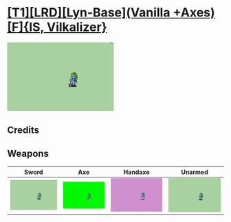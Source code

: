 # [\[T1\]\[LRD\]\[Lyn-Base\]\(Vanilla +Axes\)\[F\]{IS, Vilkalizer}](../%5BT1%5D%5BLRD%5D%5BLyn-Base%5D(Vanilla%20+Axes)%5BF%5D%7BIS,%20Vilkalizer%7D)

<img src="./1.%20Sword/Sword_000.png" alt="[T1][LRD][Lyn-Base](Vanilla +Axes)[F]{IS, Vilkalizer} standing" />

## Credits



## Weapons


|Sword |Axe |Handaxe |Unarmed |
|  :---: | :---: | :---: | :---: |
| <img alt="Sword animation" src="./1.%20Sword/Sword.gif" /> | <img alt="Axe animation" src="./3.%20Axe%20%7BVilkalizer%7D/Axe.gif" /> | <img alt="Handaxe animation" src="./4.%20Handaxe%20%7BVilkalizer%7D/Handaxe.gif" /> | <img alt="Unarmed animation" src="./8.%20Unarmed/Unarmed.gif" /> |

